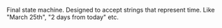 Final state machine. Designed to accept strings that represent time. Like "March 25th", "2 days from today" etc.